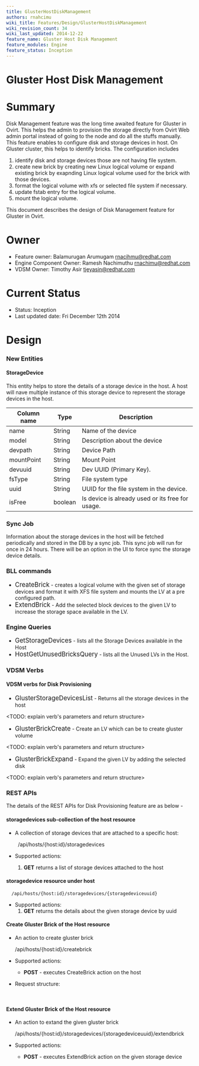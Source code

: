 ```yaml
---
title: GlusterHostDiskManagement
authors: rnahcimu
wiki_title: Features/Design/GlusterHostDiskManagement
wiki_revision_count: 34
wiki_last_updated: 2014-12-22
feature_name: Gluster Host Disk Management
feature_modules: Engine
feature_status: Inception
---
```


# Gluster Host Disk Management

# Summary

Disk Management feature was the long time awaited feature for Gluster in Ovirt. This helps the admin to provision the storage directly from Ovirt Web admin portal instead of going to the node and do all the stuffs manually. This feature enables to configure disk and storage devices in host. On Gluster cluster, this helps to identify bricks. The configuration includes

1.  identify disk and storage devices those are not having file system.
2.  create new brick by creating new Linux logical volume or expand existing brick by exapnding Linux logical volume used for the brick with those devices.
3.  format the logical volume with xfs or selected file system if necessary.
4.  update fstab entry for the logical volume.
5.  mount the logical volume.

This document describes the design of Disk Management feature for Gluster in Ovirt.

# Owner

*   Feature owner: Balamurugan Arumugam <rnacihmu@redhat.com>
*   Engine Component Owner: Ramesh Nachimuthu <rnachimu@redhat.com>
*   VDSM Owner: Timothy Asir <tjeyasin@redhat.com>

# Current Status

*   Status: Inception
*   Last updated date: Fri December 12th 2014

# Design

### New Entities

#### StorageDevice

This entity helps to store the details of a storage device in the host. A host will nave multiple instance of this storage device to represent the storage devices in the host.

| Column name | Type    | Description                                      |
|-------------|---------|--------------------------------------------------|
| name        | String  | Name of the device                               |
| model       | String  | Description about the device                     |
| devpath     | String  | Device Path                                      |
| mountPoint  | String  | Mount Point                                      |
| devuuid     | String  | Dev UUID (Primary Key).                          |
| fsType      | String  | File system type                                 |
| uuid        | String  | UUID for the file system in the device.          |
| isFree      | boolean | Is device is already used or its free for usage. |

### Sync Job

Information about the storage devices in the host will be fetched periodically and stored in the DB by a sync job. This sync job will run for once in 24 hours. There will be an option in the UI to force sync the storage device details.

### BLL commands

*   <big>CreateBrick</big> - creates a logical volume with the given set of storage devices and format it with XFS file system and mounts the LV at a pre configured path.
*   <big>ExtendBrick</big> - Add the selected block devices to the given LV to increase the storage space available in the LV.

### Engine Queries

*   <big>GetStorageDevices</big> - lists all the Storage Devices available in the Host
*   <big>HostGetUnusedBricksQuery</big> - lists all the Unused LVs in the Host.

### VDSM Verbs

#### VDSM verbs for Disk Provisioning

*   <big>GlusterStorageDevicesList</big> - Returns all the storage devices in the host

<TODO: explain verb's parameters and return structure>

*   <big>GlusterBrickCreate</big> - Create an LV which can be to create gluster volume

<TODO: explain verb's parameters and return structure>

*   <big>GlusterBrickExpand</big> - Expand the given LV by adding the selected disk

<TODO: explain verb's parameters and return structure>

### REST APIs

The details of the REST APIs for Disk Provisioning feature are as below -

#### storagedevices sub-collection of the host resource

*   A collection of storage devices that are attached to a specific host:

        /api/hosts/{host:id}/storagedevices

*   Supported actions:
    1.  **GET** returns a list of storage devices attached to the host

#### storagedevice resource under host

      /api/hosts/{host:id}/storagedevices/{storagedeviceuuid}

*   Supported actions:
    1.  **GET** returns the details about the given storage device by uuid

#### Create Gluster Brick of the Host resource

*   An action to create gluster brick

      /api/hosts/{host:id}/createbrick

*   Supported actions:
    -   **POST** - executes CreateBrick action on the host
*   Request structure:

` `<action>
` `</action>

#### Extend Gluster Brick of the Host resource

*   An action to extand the given gluster brick

      /api/hosts/{host:id}/storagedevices/{storagedeviceuuid}/extendbrick

*   Supported actions:
    -   **POST** - executes ExtendBrick action on the given storage device

